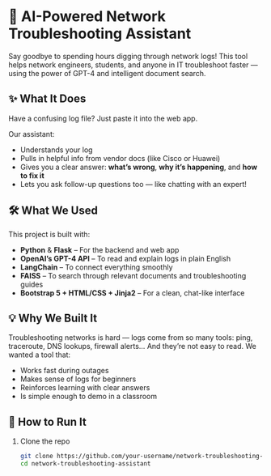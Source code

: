 # 🤖 AI-Powered Network Troubleshooting Assistant

Say goodbye to spending hours digging through network logs! This tool helps network engineers, students, and anyone in IT troubleshoot faster — using the power of GPT-4 and intelligent document search.

## ✨ What It Does

Have a confusing log file? Just paste it into the web app.

Our assistant:
- Understands your log
- Pulls in helpful info from vendor docs (like Cisco or Huawei)
- Gives you a clear answer: **what’s wrong**, **why it’s happening**, and **how to fix it**
- Lets you ask follow-up questions too — like chatting with an expert!

## 🛠️ What We Used

This project is built with:
- **Python** & **Flask** – For the backend and web app
- **OpenAI’s GPT-4 API** – To read and explain logs in plain English
- **LangChain** – To connect everything smoothly
- **FAISS** – To search through relevant documents and troubleshooting guides
- **Bootstrap 5 + HTML/CSS + Jinja2** – For a clean, chat-like interface

## 💡 Why We Built It

Troubleshooting networks is hard — logs come from so many tools: ping, traceroute, DNS lookups, firewall alerts… And they’re not easy to read. We wanted a tool that:
- Works fast during outages
- Makes sense of logs for beginners
- Reinforces learning with clear answers
- Is simple enough to demo in a classroom


## 🚀 How to Run It

1. Clone the repo  
   ```bash
   git clone https://github.com/your-username/network-troubleshooting-assistant.git
   cd network-troubleshooting-assistant

